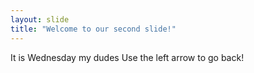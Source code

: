 ```yaml
---
layout: slide
title: "Welcome to our second slide!"
---
```

It is Wednesday my dudes
Use the left arrow to go back!
